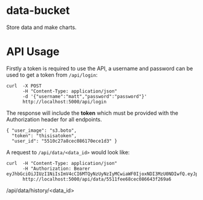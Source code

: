 # data-bucket
Store data and make charts.

# API Usage

Firstly a token is required to use the API, a username and password can be used to get a token from `/api/login`:

```
curl  -X POST
      -H "Content-Type: application/json"
      -d '{"username":"matt","password":"password"}'
      http://localhost:5000/api/login
```

The response will include the **token** which must be provided with the Authorization header for all endpoints.

```
{ "user_image": "s3.boto",
  "token": "thisisatoken",
  "user_id": "5510c27a8cec086170ece1d3" }
```

A request to `/api/data/<data_id>` would look like:

```
curl  -H "Content-Type: application/json"
      -H "Authorization: Bearer eyJhbGciOiJIUzI1NiIsImV4cCI6MTQyNzUyNzIyMCwiaWF0IjoxNDI3MzU0NDIwfQ.eyJpZCI6IjU1MTBjMjdhOGNlYzA4NjE3MGVjZTFkMyJ9.Yabo6Q9M3Yi26zQ_TcTiAoDCsONRKWyBZFfLXpq3K28"
      http://localhost:5000/api/data/5511fee68cec086643f269a6
```

/api/data/history/<data_id>
